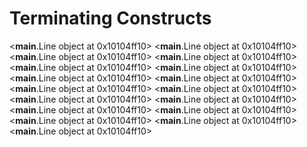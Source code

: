 # Terminating Constructs

<__main__.Line object at 0x10104ff10>
<__main__.Line object at 0x10104ff10>
<__main__.Line object at 0x10104ff10>
<__main__.Line object at 0x10104ff10>
<__main__.Line object at 0x10104ff10>
<__main__.Line object at 0x10104ff10>
<__main__.Line object at 0x10104ff10>
<__main__.Line object at 0x10104ff10>
<__main__.Line object at 0x10104ff10>
<__main__.Line object at 0x10104ff10>
<__main__.Line object at 0x10104ff10>
<__main__.Line object at 0x10104ff10>
<__main__.Line object at 0x10104ff10>
<__main__.Line object at 0x10104ff10>
<__main__.Line object at 0x10104ff10>
<__main__.Line object at 0x10104ff10>
<__main__.Line object at 0x10104ff10>
